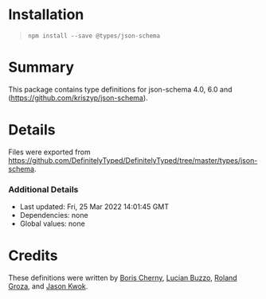 # Installation

> `npm install --save @types/json-schema`

# Summary

This package contains type definitions for json-schema 4.0, 6.0 and (https://github.com/kriszyp/json-schema).

# Details

Files were exported from https://github.com/DefinitelyTyped/DefinitelyTyped/tree/master/types/json-schema.

### Additional Details

* Last updated: Fri, 25 Mar 2022 14:01:45 GMT
* Dependencies: none
* Global values: none

# Credits

These definitions were written
by [Boris Cherny](https://github.com/bcherny), [Lucian Buzzo](https://github.com/lucianbuzzo), [Roland Groza](https://github.com/rolandjitsu),
and [Jason Kwok](https://github.com/JasonHK).
